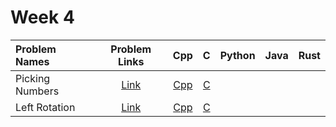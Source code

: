 # Week 4

| Problem Names   | Problem Links                                                                                                                                             | Cpp                                                                                                                                     | C                                                                                                                                       | Python | Java | Rust |
|:-----------------|:---------------------------------------------------------------------------------------------------------------------------------------------------:|:-----------------------------------------------------------------------------------------------------------------------------------------:|:-----------------------------------------------------------------------------------------------------------------------------------------:|:--------:|:------:|:------:|
| Picking Numbers | [Link](https://www.hackerrank.com/challenges/three-month-preparation-kit-picking-numbers?isFullScreen=true&h_l=interview&playlist_slugs%5B%5D=preparation-kits&playlist_slugs%5B%5D=three-month-preparation-kit&playlist_slugs%5B%5D=three-month-week-four) | [Cpp](https://github.com/arindal1/HackerRank-three-month-interview-prep/blob/main/week-4/01/picking-numbers.cpp)                     | [C](https://github.com/arindal1/HackerRank-three-month-interview-prep/blob/main/week-4/01/picking-numbers.c)                     |        |      |      |
| Left Rotation   | [Link](https://www.hackerrank.com/challenges/three-month-preparation-kit-array-left-rotation?isFullScreen=true&h_l=interview&playlist_slugs%5B%5D=preparation-kits&playlist_slugs%5B%5D=three-month-preparation-kit&playlist_slugs%5B%5D=three-month-week-four) | [Cpp](https://github.com/arindal1/HackerRank-three-month-interview-prep/blob/main/week-4/02/left-rotation.cpp)                     | [C](https://github.com/arindal1/HackerRank-three-month-interview-prep/blob/main/week-4/02/left-rotation.c)                     |        |      |      |
